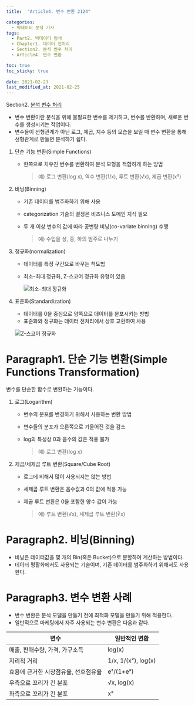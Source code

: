 ```yaml
---
title:  "Article4. 변수 변환 2124"

categories:
  - 빅데이터 분석 기사
tags: 
  - Part2. 빅데이터 탐색
  - Chapter1. 데이터 전처리
  - Section2. 분석 변수 처리
  - Article4. 변수 변환

toc: true
toc_sticky: true
 
date: 2021-02-23
last_modified_at: 2021-02-25
---
```


Section2. [분석 변수 처리]()

- 변수 변환이란 분석을 위해 불필요한 변수를 제거하고, 변수를 반환하며, 새로운 변수를 생성시키는 작업이다.
- 변수들이 선형관계가 아닌 로그, 제곱, 지수 등의 모습을 보일 때 변수 변환을 통해 선형관계로 만들면 분석하기 쉽다.

1. 단순 기능 변환(Simple Functions)

   - 한쪽으로 치우친 변수를 변환하여 분석 모형을 적합하게 하는 방법

     > 예) 로그 변환(log x), 역수 변환(1/x), 루트 변환(√x), 제곱 변환(x²)

2. 비닝(Binning)

   - 기존 데이터를 범주화하기 위해 사용

   - categorization 기술의 결정은 비즈니스 도메인 지식 필요

   - 두 개 이상 변수의 값에 따라 공변량 비닝(co-variate binning) 수행

     > 예) 수입을 상, 중, 하의 범주로 나누기

3. 정규화(normalization)

   - 데이터를 특정 구간으로 바꾸는 척도법

   - 최소-최대 정규화, Z-스코어 정규화 유형이 있음

     ![최소-최대 정규화](https://mblogthumb-phinf.pstatic.net/MjAxODA3MzFfMjgx/MDAxNTMzMDIxNzg5MTkz.odx32KoGhDrjwJHgjb_NslL1Nlmsp4veLz6OULb2q00g.5Ynl7GOds1YAgBgJ_TSiuWjHZfrNWPq3hsHtwCjvNP0g.PNG.angryking/image_4532734831533021765958.png?type=w800)

4. 표준화(Standardization)

   - 데이터를 0을 중심으로 양쪽으로 데이터를 분포시키는 방법
   - 표준화와 정규화는 데이터 전처리에서 상호 교환하여 사용

   ![Z-스코어 정규화](https://blog.kakaocdn.net/dn/b6UnBF/btqDCYLOhAH/0sLyvmxkj1IC03Mkt8kWgK/img.png)

# Paragraph1. 단순 기능 변환(Simple Functions Transformation)

변수를 단순한 함수로 변환하는 기능이다.

1. 로그(Logarithm)

   - 변수의 분포를 변경하기 위해서 사용하는 변환 방법

   - 변수들의 분포가 오른쪽으로 기울어진 것을 감소

   - log의 특성상 0과 음수의 값은 적용 불가

     > 예) 로그 변환(log x)

2. 제곱/세제곱 루트 변환(Square/Cube Root)

   - 로그에 비해서 많이 사용되지는 않는 방법

   - 세제곱 루트 변환은 음수값과 0의 값에 적용 가능

   - 제곱 루트 변환은 0을 포함한 양수 값이 가능

     >  예) 루트 변환(√x), 세제곱 루트 변환(∛x)

# Paragraph2. 비닝(Binning)

- 비닝은 데이터값을 몇 개의 Bin(혹은 Bucket)으로 분할하여 계산하는 방법이다.
- 데이터 평활화에서도 사용되는 기술이며, 기존 데이터를 범주화하기 위해서도 사용한다.

# Paragraph3. 변수 변환 사례

- 변수 변환은 분석 모델을 만들기 전에 최적화 모델을 만들기 위해 적용한다.
- 일반적으로 마케팅에서 자주 사용되는 변수 변환은 다음과 같다.

| 변수                                 | 일반적인 변환       |
| ------------------------------------ | ------------------- |
| 매출, 판매수량, 가격, 가구소득       | log(x)              |
| 지리적 거리                          | 1/x, 1/(x²), log(x) |
| 효용에 근거한 시장점유율, 선호점유율 | eᶻ/(1+eˣ)           |
| 우측으로 꼬리가 긴 분포              | √x, log(x)          |
| 좌측으로 꼬리가 긴 분포              | x²                  |

